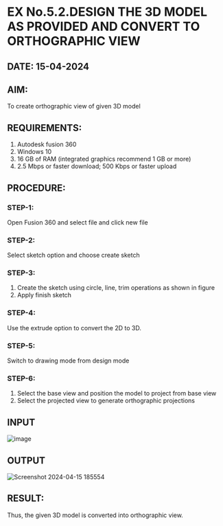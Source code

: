 # EX No.5.2.DESIGN THE 3D MODEL AS PROVIDED AND CONVERT TO ORTHOGRAPHIC VIEW
## DATE: 15-04-2024

## AIM: 
To create orthographic view of given 3D model

## REQUIREMENTS: 
1. Autodesk fusion 360
2. Windows 10
3. 16 GB of RAM (integrated graphics recommend 1 GB or more)
4. 2.5 Mbps or faster download; 500 Kbps or faster upload 

## PROCEDURE:

### STEP-1:
Open Fusion 360 and select file and click new file

### STEP-2:
Select sketch option and choose create sketch

### STEP-3: 
1. Create the sketch using circle, line, trim operations as shown in figure
2. Apply finish sketch 

### STEP-4:
 Use the extrude option to convert the 2D to 3D.

### STEP-5:
Switch to drawing mode from design mode 
          
### STEP-6:
1. Select the base view and position the model to project from base view 
2. Select the projected view to generate orthographic projections

## INPUT
![image](https://user-images.githubusercontent.com/113594316/199412055-fa1f658d-65f4-42c2-9c3c-78c93512e905.png)

## OUTPUT
![Screenshot 2024-04-15 185554](https://github.com/Haripriya132006/EX-No.5.2.DESIGN-THE-3D-MODEL-AS-PROVIDED-AND-CONVERT-TO-ORTHOGRAPHIC-VIEW/assets/144870747/967aac3b-cded-4911-8220-08bc126437d8)


## RESULT:
Thus, the given 3D model is converted into orthographic view.
